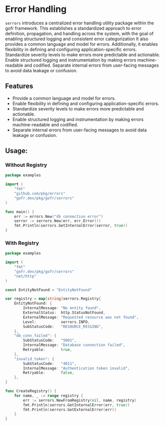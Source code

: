 # Error Handling
`serrors` introduces a centralized error handling utility package within the gofr framework.
This establishes a standardized approach to error definition, propagation, and handling across
the system, with the goal of enabling structured logging and consistent error categorization It
also provides a common language and model for errors. Additionally, it enables flexibility in defining
and configuring application-specific errors. Standardize severity levels to make errors more predictable
and actionable. Enable structured logging and instrumentation by making errors machine-readable and codified.
Separate internal errors from user-facing messages to avoid data leakage or confusion.

## Features
- Provide a common language and model for errors.
- Enable flexibility in defining and configuring application-specific errors.
- Standardize severity levels to make errors more predictable and actionable.
- Enable structured logging and instrumentation by making errors machine-readable and codified.
- Separate internal errors from user-facing messages to avoid data leakage or confusion.

## Usage:

### Without Registry
```go
package examples

import (
	"fmt"
	"github.com/pkg/errors"
	"gofr.dev/pkg/gofr/serrors"
)

func main() {
	err := errors.New("db connection error")
	serror := serrors.New(err, err.Error())
	fmt.Println(serrors.GetInternalError(serror, true))
}
```
### With Registry
```go
package examples

import (
	"fmt"
	"gofr.dev/pkg/gofr/serrors"
	"net/http"
)

const EntityNotFound = "EntityNotFound"

var registry = map[string]serrors.Registry{
	EntityNotFound: {
		InternalMessage: "No entity found",
		ExternalStatus:  http.StatusNotFound,
		ExternalMessage: "Requested resource was not found",
		Level:           serrors.INFO,
		SubStatusCode:   "RESOURCE_MISSING",
	},
	"db_conn_failed": {
		SubStatusCode:   "5001",
		InternalMessage: "Database connection failed",
		Retryable:       true,
	},
	"invalid_token": {
		SubStatusCode:   "4011",
		InternalMessage: "Authentication token invalid",
		Retryable:       false,
	},
}

func CreateRegistry() {
	for name, _ := range registry {
		err := serrors.NewFromRegistry(nil, name, registry)
		fmt.Println(serrors.GetInternalError(err, true))
		fmt.Println(serrors.GetExternalError(err))
	}
}
```